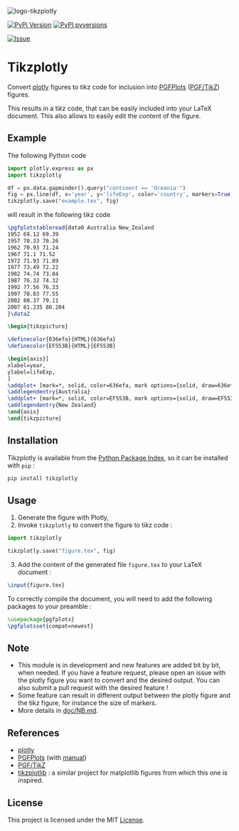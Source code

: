 ![logo-tikzplotly](https://raw.githubusercontent.com/thomas-saigre/tikzplotly/main/doc/img/logo.svg "Tikzplotly")

[![PyPi Version](https://img.shields.io/pypi/v/tikzplotly.svg?style=flat-square)](https://pypi.org/project/tikzplotly)
[![PyPI pyversions](https://img.shields.io/pypi/pyversions/tikzplotly.svg?style=flat-square)](https://pypi.org/pypi/tikzplotly/)

[![Issue](https://img.shields.io/github/issues-raw/thomas-saigre/tikzplotly?style=flat-square)](https://github.com/thomas-saigre/tikzplotly/issues)

# Tikzplotly

Convert [plotly](https://plotly.com/python/) figures to tikz code for inclusion into [PGFPlots](https://www.ctan.org/pkg/pgfplots) ([PGF/TikZ](https://www.ctan.org/pkg/pgf)) figures.

This results in a ti*k*z code, that can be easily included into your LaTeX document.
This also allows to easily edit the content of the figure.

## Example

The following Python code

```python
import plotly.express as px
import tikzplotly

df = px.data.gapminder().query("continent == 'Oceania'")
fig = px.line(df, x='year', y='lifeExp', color='country', markers=True)
tikzplotly.save("example.tex", fig)
```

will result in the following ti*k*z code

```latex
\pgfplotstableread{data0 Australia New_Zealand
1952 69.12 69.39
1957 70.33 70.26
1962 70.93 71.24
1967 71.1 71.52
1972 71.93 71.89
1977 73.49 72.22
1982 74.74 73.84
1987 76.32 74.32
1992 77.56 76.33
1997 78.83 77.55
2002 80.37 79.11
2007 81.235 80.204
}\dataZ

\begin{tikzpicture}

\definecolor{636efa}{HTML}{636efa}
\definecolor{EF553B}{HTML}{EF553B}

\begin{axis}[
xlabel=year,
ylabel=lifeExp,
]
\addplot+ [mark=*, solid, color=636efa, mark options={solid, draw=636efa}] table[y=Australia] {\dataZ};
\addlegendentry{Australia}
\addplot+ [mark=*, solid, color=EF553B, mark options={solid, draw=EF553B}] table[y=New_Zealand] {\dataZ};
\addlegendentry{New Zealand}
\end{axis}
\end{tikzpicture}
```

## Installation

Tikzplotly is available from the [Python Package Index](https://pypi.org/project/tikzplotly/), so it can be installed with `pip` :

```bash
pip install tikzplotly
```

## Usage

1. Generate the figure with Plotly,
2. Invoke `tikzplotly` to convert the figure to ti*k*z code :
```py
import tikzplotly

tikzplotly.save("figure.tex", fig)
```
3. Add the content of the generated file `figure.tex` to your LaTeX document :
```latex
\input{figure.tex}
```
To correctly compile the document, you will need to add the following packages to your preamble :
```latex
\usepackage{pgfplots}
\pgfplotsset{compat=newest}
```


## Note

* This module is in development and new features are added bit by bit, when needed. If you have a feature request, please open an issue with the plotly figure you want to convert and the desired output.
You can also submit a pull request with the desired feature !
* Some feature can result in different output between the plotly figure and the tikz figure, for instance the size of markers.
* More details in [doc/NB.md](doc/NB.md).


## References

* [plotly](https://plotly.com/python/)
* [PGFPlots](https://www.ctan.org/pkg/pgfplots) (with [manual](https://ctan.mines-albi.fr/graphics/pgf/contrib/pgfplots/doc/pgfplots.pdf))
* [PGF/TikZ](https://www.ctan.org/pkg/pgf)
* [tikzplotlib](https://github.com/nschloe/tikzplotlib) : a similar project for matplotlib figures from which this one is inspired.


## License

This project is licensed under the MIT [License](LICENSE).